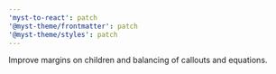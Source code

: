 ```yaml
---
'myst-to-react': patch
'@myst-theme/frontmatter': patch
'@myst-theme/styles': patch
---
```


Improve margins on children and balancing of callouts and equations.
